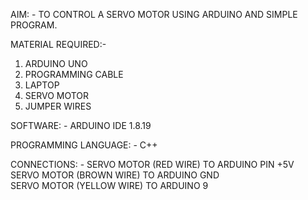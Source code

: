 AIM: - TO CONTROL A SERVO MOTOR USING ARDUINO AND SIMPLE PROGRAM.

MATERIAL REQUIRED:-
1. ARDUINO UNO
2. PROGRAMMING CABLE
3. LAPTOP
4. SERVO MOTOR
5. JUMPER WIRES
   
SOFTWARE: - ARDUINO IDE 1.8.19

PROGRAMMING LANGUAGE: - C++

CONNECTIONS:  - SERVO MOTOR (RED WIRE) TO ARDUINO PIN +5V<BR>
                                 SERVO MOTOR (BROWN WIRE) TO ARDUINO GND<br>
                                 SERVO MOTOR (YELLOW WIRE) TO ARDUINO 9<br>

